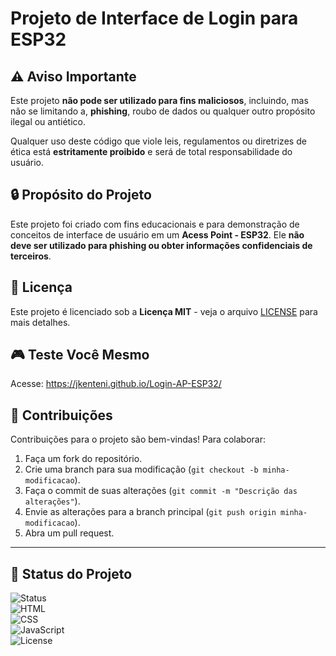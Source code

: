 # Projeto de Interface de Login para ESP32

## ⚠️ Aviso Importante

Este projeto **não pode ser utilizado para fins maliciosos**, incluindo, mas não se limitando a, **phishing**, roubo de dados ou qualquer outro propósito ilegal ou antiético. 

Qualquer uso deste código que viole leis, regulamentos ou diretrizes de ética está **estritamente proibido** e será de total responsabilidade do usuário.

## 🔒 Propósito do Projeto

Este projeto foi criado com fins educacionais e para demonstração de conceitos de interface de usuário em um **Acess Point - ESP32**. Ele **não deve ser utilizado para phishing ou obter informações confidenciais de terceiros**.

## 📜 Licença

Este projeto é licenciado sob a **Licença MIT** - veja o arquivo [LICENSE](LICENSE) para mais detalhes.

## 🎮 Teste Você Mesmo

Acesse: https://jkenteni.github.io/Login-AP-ESP32/

## 🤝 Contribuições

Contribuições para o projeto são bem-vindas! Para colaborar:
1. Faça um fork do repositório.
2. Crie uma branch para sua modificação (`git checkout -b minha-modificacao`).
3. Faça o commit de suas alterações (`git commit -m "Descrição das alterações"`).
4. Envie as alterações para a branch principal (`git push origin minha-modificacao`).
5. Abra um pull request.

---

## 🏅 Status do Projeto

![Status](https://img.shields.io/badge/Status-BETA-yellow)  
![HTML](https://img.shields.io/badge/HTML-5-orange)  
![CSS](https://img.shields.io/badge/CSS-3-blue)  
![JavaScript](https://img.shields.io/badge/JavaScript-ES6-orange)  
![License](https://img.shields.io/badge/License-MIT-green)

